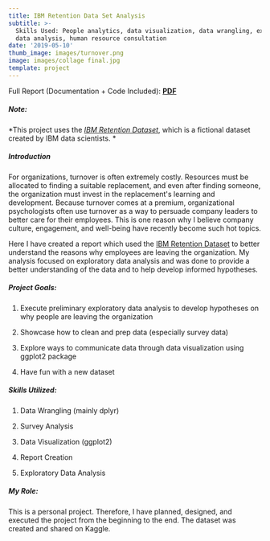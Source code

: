 ```yaml
---
title: IBM Retention Data Set Analysis
subtitle: >-
  Skills Used: People analytics, data visualization, data wrangling, exploratory
  data analysis, human resource consultation
date: '2019-05-10'
thumb_image: images/turnover.png
image: images/collage final.jpg
template: project
---
```

Full Report (Documentation + Code Included): [**PDF**](https://tonykim925.github.io/ibm-dataset-analysis/ibm-dataset-analysis.pdf)[](https://tonykim925.github.io/ibm-dataset-analysis/ibm-dataset-analysis.pdf)[](https://www.kaggle.com/pavansubhasht/ibm-hr-analytics-attrition-dataset/download)[](https://www.kaggle.com/pavansubhasht/ibm-hr-analytics-attrition-dataset/download)

##### Note: 

*This project uses the *[*IBM Retention Dataset*](https://www.kaggle.com/pavansubhasht/ibm-hr-analytics-attrition-dataset)*, which is a fictional dataset created by IBM data scientists. *

##### Introduction

[](https://tonykim925.github.io/ibm-dataset-analysis/ibm-dataset-analysis.pdf)For organizations, turnover is often extremely costly. Resources must be allocated to finding a suitable replacement, and even after finding someone, the organization must invest in the replacement's learning and development. Because turnover comes at a premium, organizational psychologists often use turnover as a way to persuade company leaders to better care for their employees. This is one reason why I believe company culture, engagement, and well-being have recently become such hot topics.

Here I have created a report which used the [IBM Retention Dataset](https://www.kaggle.com/pavansubhasht/ibm-hr-analytics-attrition-dataset) to better understand the reasons why employees are leaving the organization. My analysis focused on exploratory data analysis and was done to provide a better understanding of the data and to help develop informed hypotheses.

##### [](https://tonykim925.github.io/ibm-dataset-analysis/ibm-dataset-analysis.pdf)[](https://tonykim925.github.io/ibm-dataset-analysis/ibm-dataset-analysis.pdf)Project Goals:

1.  Execute preliminary exploratory data analysis to develop hypotheses on why people are leaving the organization

2.  Showcase how to clean and prep data (especially survey data)

3.  Explore ways to communicate data through data visualization using ggplot2 package

4.  Have fun with a new dataset

##### Skills Utilized:

1.  Data Wrangling (mainly dplyr)

2.  Survey Analysis

3.  Data Visualization (ggplot2)

4.  Report Creation

5.  Exploratory Data Analysis

##### My Role:

This is a personal project. Therefore, I have planned, designed, and executed the project from the beginning to the end. The dataset was created and shared on Kaggle.
